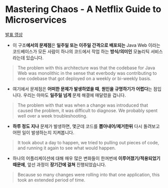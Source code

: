 # Mastering Chaos - A Netflix Guide to Microservices 
[발표 영상](https://www.youtube.com/watch?v=CZ3wIuvmHeM)

- 이 구조**에서의 문제점**은 **일주일 또는 이주일 간격으로 배포되는** Java Web 이라는 코드베이스가 모든 사람이 하나의 코드에서 작업 하는 **방식/의미인** 모놀리틱 서비스라는데 있습니다.
> The problem with this architecture was that the codebase for Java Web was monolithic in the sense that everbody was contributing to one codebase that got deployed on a weekly or bi-weekly basis.

- 여기에서 문제점은 **어떠한 문제가 발생하였을 때**, **원인을 규명하기가 어렵다**는 점입니다. 우리는 아마도 **일주일 넘게** 문제 해결에 매달렸을 겁니다. 
> The problem with that was when a change was introduced that caused the problem, it was difficult to diagnose. We probably spent well over a week troubleshooting.

- **하루 정도 지나** 문제가 발생하면, 몇군데 코드를 **뽑아내어/제거한뒤** 다시 돌려보고 어떤 일이 발생하는지 지켜봅니다. 
> It took about a day to happen, we tried to pulling out pieces of code, and running it again to see what would happen.

- 하나의 어플리케이션에 대해 매우 많은 변화들이 한꺼번에 **이루어졌기/적용되었기 때문에**, 앞선 과정이 **장기간에 걸쳐** 진행되었습니다.
> Because so many changes were rolling into that one application, this took an extended period of time.
